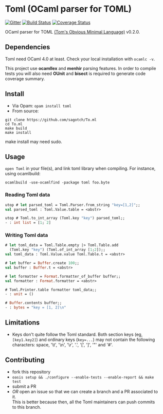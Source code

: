 # Toml (OCaml parser for TOML)

[![Gitter](https://badges.gitter.im/Join%20Chat.svg)](https://gitter.im/mackwic/To.ml?utm_source=badge&utm_medium=badge&utm_campaign=pr-badge&utm_content=badge)
[![Build Status](https://travis-ci.org/sagotch/To.ml.png?branch=master)](https://travis-ci.org/sagotch/To.ml)
[![Coverage Status](https://coveralls.io/repos/sagotch/To.ml/badge.png)](https://coveralls.io/r/sagotch/To.ml)

OCaml parser for TOML [(Tom's Obvious Minimal Language)](https://github.com/mojombo/toml) v0.2.0.

## Dependencies

Toml need OCaml 4.0 at least. Check your local installation with `ocamlc -v`.

This project use **ocamllex** and **menhir** parsing features. In order to
compile tests you will also need **OUnit** and **bisect** is required to
generate code coverage summary.

## Install

* Via Opam: `opam install toml`
* From source:
```
git clone https://github.com/sagotch/To.ml
cd To.ml
make build
make install
```
make install may need sudo.

## Usage

`open Toml` in your file(s), and link toml library when compiling. For
instance, using ocamlbuild:
```
ocamlbuild -use-ocamlfind -package toml foo.byte
```

### Reading Toml data

```ocaml
utop # let parsed_toml = Toml.Parser.from_string "key=[1,2]";;
val parsed_toml : Toml.Value.table = <abstr>

utop # Toml.to_int_array (Toml.key "key") parsed_toml;;
- : int list = [1; 2]
```

### Writing Toml data

```ocaml
# let toml_data = Toml.Table.empty |> Toml.Table.add
  (Toml.key "key") (Toml.of_int_array [1;2]);;
val toml_data : Toml.Value.value Toml.Table.t = <abstr>

# let buffer = Buffer.create 100;;
val buffer : Buffer.t = <abstr>

# let formatter = Format.formatter_of_buffer buffer;;
val formatter : Format.formatter = <abstr>

# Toml.Printer.table formatter toml_data;;
- : unit = ()

# Buffer.contents buffer;;
- : bytes = "key = [1, 2]\n"
```

## Limitations

* Keys don't quite follow the Toml standard. Both section keys (eg, `[key1.key2]`) and ordinary keys (`key=...`) may not contain the following characters: space, '\t', '\n', '\r', '.', '[', ']', '"' and '#'.

## Contributing

- fork this repository
- `oasis setup && ./configure --enable-tests --enable-report && make test`
- submit a PR
- _OR_ open an issue so that we can create a branch and a PR associated to it.  
  This is better because then, all the Toml maintainers can push commits to this branch.
